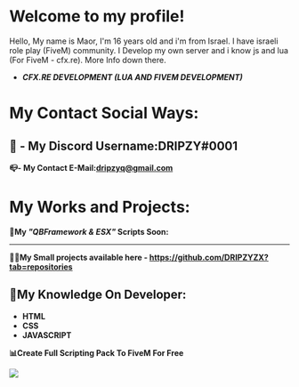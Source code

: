 # Welcome to my profile!
Hello, My name is Maor, I'm 16 years old and i'm from Israel. I have israeli role play (FiveM) community. I Develop my own server and i know js and lua (For FiveM - cfx.re). More Info down there.

-   _**CFX.RE DEVELOPMENT (LUA AND FIVEM DEVELOPMENT)**_
# My Contact Social Ways:
**🔗 - My Discord Username:DRIPZY#0001**
----------

**📪- My Contact E-Mail:dripzyq@gmail.com**
# My Works and Projects:

**🔐My  _"QBFramework & ESX"_ Scripts Soon:**
** **
**👨‍💻My Small projects available here - https://github.com/DRIPZYZX?tab=repositories**


## 📑My Knowledge On Developer:
-   **HTML**
-   **CSS**
-   **JAVASCRIPT**

 **📊Create Full Scripting Pack To FiveM For Free**

<img src="https://github-readme-stats.vercel.app/api?username=dripzyzx&theme=react&show_icons=true%22/%3E" /> 
